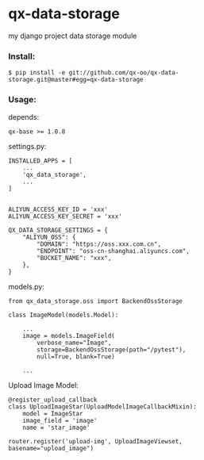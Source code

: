 # qx-data-storage
my django project data storage module

### Install:

    $ pip install -e git://github.com/qx-oo/qx-data-storage.git@master#egg=qx-data-storage

### Usage:

depends:

    qx-base >= 1.0.8

settings.py:

    INSTALLED_APPS = [
        ...
        'qx_data_storage',
        ...
    ]


    ALIYUN_ACCESS_KEY_ID = 'xxx'
    ALIYUN_ACCESS_KEY_SECRET = 'xxx'

    QX_DATA_STORAGE_SETTINGS = {
        "ALIYUN_OSS": {
            "DOMAIN": "https://oss.xxx.com.cn",
            "ENDPOINT": "oss-cn-shanghai.aliyuncs.com",
            "BUCKET_NAME": "xxx",
        },
    }

models.py:

    from qx_data_storage.oss import BackendOssStorage

    class ImageModel(models.Model):

        ...
        image = models.ImageField(
            verbose_name="Image",
            storage=BackendOssStorage(path="/pytest"),
            null=True, blank=True)
        
        ...

Upload Image Model:

    @register_upload_callback
    class UploadImageStar(UploadModelImageCallbackMixin):
        model = ImageStar
        image_field = 'image'
        name = 'star_image'

    router.register('upload-img', UploadImageViewset, basename="upload_image")